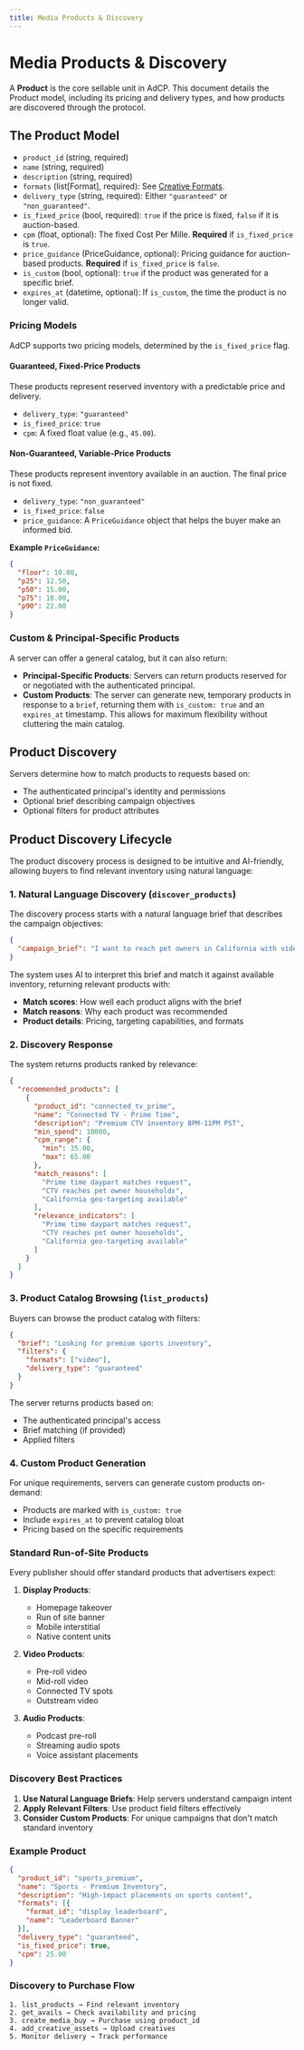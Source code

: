 ```yaml
---
title: Media Products & Discovery
---
```


# Media Products & Discovery

A **Product** is the core sellable unit in AdCP. This document details the Product model, including its pricing and delivery types, and how products are discovered through the protocol.

## The Product Model

- `product_id` (string, required)
- `name` (string, required)
- `description` (string, required)
- `formats` (list[Format], required): See [Creative Formats](creative-formats.md).
- `delivery_type` (string, required): Either `"guaranteed"` or `"non_guaranteed"`.
- `is_fixed_price` (bool, required): `true` if the price is fixed, `false` if it is auction-based.
- `cpm` (float, optional): The fixed Cost Per Mille. **Required** if `is_fixed_price` is `true`.
- `price_guidance` (PriceGuidance, optional): Pricing guidance for auction-based products. **Required** if `is_fixed_price` is `false`.
- `is_custom` (bool, optional): `true` if the product was generated for a specific brief.
- `expires_at` (datetime, optional): If `is_custom`, the time the product is no longer valid.

### Pricing Models

AdCP supports two pricing models, determined by the `is_fixed_price` flag.

#### Guaranteed, Fixed-Price Products
These products represent reserved inventory with a predictable price and delivery.
- `delivery_type`: `"guaranteed"`
- `is_fixed_price`: `true`
- `cpm`: A fixed float value (e.g., `45.00`).

#### Non-Guaranteed, Variable-Price Products
These products represent inventory available in an auction. The final price is not fixed.
- `delivery_type`: `"non_guaranteed"`
- `is_fixed_price`: `false`
- `price_guidance`: A `PriceGuidance` object that helps the buyer make an informed bid.

**Example `PriceGuidance`:**
```json
{
  "floor": 10.00,
  "p25": 12.50,
  "p50": 15.00,
  "p75": 18.00,
  "p90": 22.00
}
```

### Custom & Principal-Specific Products

A server can offer a general catalog, but it can also return:
- **Principal-Specific Products**: Servers can return products reserved for or negotiated with the authenticated principal.
- **Custom Products**: The server can generate new, temporary products in response to a `brief`, returning them with `is_custom: true` and an `expires_at` timestamp. This allows for maximum flexibility without cluttering the main catalog.

## Product Discovery

Servers determine how to match products to requests based on:
- The authenticated principal's identity and permissions
- Optional brief describing campaign objectives
- Optional filters for product attributes

## Product Discovery Lifecycle

The product discovery process is designed to be intuitive and AI-friendly, allowing buyers to find relevant inventory using natural language:

### 1. Natural Language Discovery (`discover_products`)

The discovery process starts with a natural language brief that describes the campaign objectives:

```json
{
  "campaign_brief": "I want to reach pet owners in California with video ads during prime time"
}
```

The system uses AI to interpret this brief and match it against available inventory, returning relevant products with:
- **Match scores**: How well each product aligns with the brief
- **Match reasons**: Why each product was recommended
- **Product details**: Pricing, targeting capabilities, and formats

### 2. Discovery Response

The system returns products ranked by relevance:

```json
{
  "recommended_products": [
    {
      "product_id": "connected_tv_prime",
      "name": "Connected TV - Prime Time",
      "description": "Premium CTV inventory 8PM-11PM PST",
      "min_spend": 10000,
      "cpm_range": {
        "min": 35.00,
        "max": 65.00
      },
      "match_reasons": [
        "Prime time daypart matches request",
        "CTV reaches pet owner households", 
        "California geo-targeting available"
      ],
      "relevance_indicators": [
        "Prime time daypart matches request",
        "CTV reaches pet owner households",
        "California geo-targeting available"
      ]
    }
  ]
}
```

### 3. Product Catalog Browsing (`list_products`)

Buyers can browse the product catalog with filters:

```json
{
  "brief": "Looking for premium sports inventory",
  "filters": {
    "formats": ["video"],
    "delivery_type": "guaranteed"
  }
}
```

The server returns products based on:
- The authenticated principal's access
- Brief matching (if provided)
- Applied filters

### 4. Custom Product Generation

For unique requirements, servers can generate custom products on-demand:
- Products are marked with `is_custom: true`
- Include `expires_at` to prevent catalog bloat
- Pricing based on the specific requirements

### Standard Run-of-Site Products

Every publisher should offer standard products that advertisers expect:

1. **Display Products**:
   - Homepage takeover
   - Run of site banner
   - Mobile interstitial
   - Native content units

2. **Video Products**:
   - Pre-roll video
   - Mid-roll video
   - Connected TV spots
   - Outstream video

3. **Audio Products**:
   - Podcast pre-roll
   - Streaming audio spots
   - Voice assistant placements

### Discovery Best Practices

1. **Use Natural Language Briefs**: Help servers understand campaign intent
2. **Apply Relevant Filters**: Use product field filters effectively
3. **Consider Custom Products**: For unique campaigns that don't match standard inventory

### Example Product

```json
{
  "product_id": "sports_premium",
  "name": "Sports - Premium Inventory",
  "description": "High-impact placements on sports content",
  "formats": [{
    "format_id": "display_leaderboard",
    "name": "Leaderboard Banner"
  }],
  "delivery_type": "guaranteed",
  "is_fixed_price": true,
  "cpm": 25.00
}
```

### Discovery to Purchase Flow

```
1. list_products → Find relevant inventory
2. get_avails → Check availability and pricing
3. create_media_buy → Purchase using product_id
4. add_creative_assets → Upload creatives
5. Monitor delivery → Track performance
```
